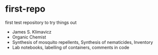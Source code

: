 # first-repo
first test repository to try things out

- James S. Klimavicz
- Organic Chemist
- Synthesis of mosquito repellents, Synthesis of nematicides, Inventory 
- Lab notebooks, labelling of containers, comments in code
